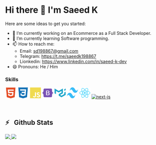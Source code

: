 <h1>Hi there 👋 I'm Saeed K</h1>

<!--
**s8990/s8990** is a ✨ _special_ ✨ repository because its `README.md` (this file) appears on your GitHub profile.
-->

Here are some ideas to get you started:

- 🔭 I’m currently working on an Ecommerce as a Full Stack Developer.
- 🌱 I’m currently learning Software programming.
- 📫 How to reach me:
  - Email: sd198867@gmail.com
  - Telegram: https://t.me/saeedk198867
  - Lionkedin: https://www.linkedin.com/in/saeed-k-dev
- 😄 Pronouns: He / Him

### Skills

<p align="left">
  <a href="https://developer.mozilla.org/en-US/docs/Glossary/HTML5" target="_blank" rel="noreferrer"><img src="https://raw.githubusercontent.com/sabzlearn-ir/sabzlearn-ir/4d2a781931f79c747a132c28eae4ebfbb8eaa7d7/html5-colored.svg" width="36" height="36" alt="HTML5" /></a>
      <a href="https://www.w3.org/TR/CSS/#css" target="_blank" rel="noreferrer"><img src="https://raw.githubusercontent.com/sabzlearn-ir/sabzlearn-ir/4d2a781931f79c747a132c28eae4ebfbb8eaa7d7/css3-colored.svg" width="36" height="36" alt="CSS3" /></a>
    <a href="https://developer.mozilla.org/en-US/docs/Web/JavaScript" target="_blank" rel="noreferrer"><img src="https://raw.githubusercontent.com/sabzlearn-ir/sabzlearn-ir/4d2a781931f79c747a132c28eae4ebfbb8eaa7d7/javascript-colored.svg" width="36" height="36" alt="Javascript" /></a>
    <a href="https://getbootstrap.com/" target="_blank" rel="noreferrer"><img src="https://raw.githubusercontent.com/sabzlearn-ir/sabzlearn-ir/4d2a781931f79c747a132c28eae4ebfbb8eaa7d7/bootstrap-colored.svg" width="36" height="36" alt="Bootstrap" /></a>
    <a href="https://mui.com/" target="_blank" rel="noreferrer"><img src="https://raw.githubusercontent.com/sabzlearn-ir/sabzlearn-ir/4d2a781931f79c747a132c28eae4ebfbb8eaa7d7/materialui-colored.svg" width="36" height="36" alt="Material UI" /></a>
    <a href="https://mui.com/" target="_blank" rel="noreferrer"><img src="https://github.com/saharNrv/saharNrv/blob/main/download%20(1).png?raw=true" width="36" height="36" alt="Material UI" /></a>
        <a href="https://reactjs.org/" target="_blank" rel="noreferrer"><img src="https://raw.githubusercontent.com/sabzlearn-ir/sabzlearn-ir/4d2a781931f79c747a132c28eae4ebfbb8eaa7d7/react-colored.svg" width="36" height="36" alt="React" /></a>
                <a href="https://nextjs.org/" target="_blank" rel="noreferrer"><img src="https://a.storyblok.com/f/172506/1280x800/00901d9ffe/next-js-logo.webp" width="36" height="36" alt="next-js" /></a>
</p>
<br />


<h2>⚡️ &nbsp; Github Stats</h2>

<a href="https://github.com/s8990">
  <img src="https://github-readme-stats.vercel.app/api?username=s8990&show_icons=true&theme=radical" />
  <img src="https://github-readme-stats.vercel.app/api/top-langs/?username=s8990" />
</a>
